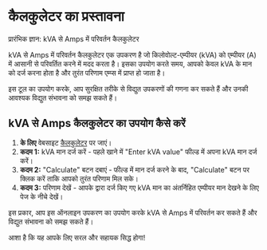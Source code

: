 कैलकुलेटर का प्रस्तावना
=======================

प्रारंभिक ज्ञान: kVA से Amps में परिवर्तन कैलकुलेटर

kVA से Amps में परिवर्तन कैलकुलेटर एक उपकरण है जो किलोवोल्ट-एम्पीयर (kVA) को एम्पीयर (A) में आसानी से परिवर्तित करने में मदद करता है। इसका उपयोग करते समय, आपको केवल kVA के मान को दर्ज करना होता है और तुरंत परिणाम एम्प्स में प्राप्त हो जाता है।

इस टूल का उपयोग करके, आप सुरक्षित तरीके से विद्युत उपकरणों की गणना कर सकते हैं और उनकी आवश्यक विद्युत संभावना को समझ सकते हैं।

kVA से Amps कैलकुलेटर का उपयोग कैसे करें
----------------------------------------

1. **के लिए** वेबसाइट [कैलकुलेटर](https://www.onlinecalculatorsfree.com/hi/tools/kva-to-amp-calculator.html) पर जाएं।
2. **कदम 1:** kVA मान दर्ज करें - पहले खाने में "Enter kVA value" फील्ड में अपना kVA मान दर्ज करें।
3. **कदम 2:** "Calculate" बटन दबाएं - फील्ड में मान दर्ज करने के बाद, "Calculate" बटन पर क्लिक करें ताकि आपको तुरंत परिणाम मिल सके।
4. **कदम 3:** परिणाम देखें - आपके द्वारा दर्ज किए गए kVA मान का अंतर्निहित एम्पीयर मान देखने के लिए पेज के नीचे देखें।

इस प्रकार, आप इस ऑनलाइन उपकरण का उपयोग करके kVA से Amps में परिवर्तन कर सकते हैं और विद्युत संभावना को समझ सकते हैं।

आशा है कि यह आपके लिए सरल और सहायक सिद्ध होगा!